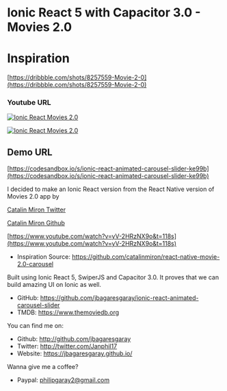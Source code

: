 # Ionic React 5 with Capacitor 3.0 - Movies 2.0


# Inspiration

[https://dribbble.com/shots/8257559-Movie-2-0](https://dribbble.com/shots/8257559-Movie-2-0)

### Youtube URL

[![Ionic React Movies 2.0](app.gif)](https://www.youtube.com/watch?v=TAGyxWssyVA)

[![Ionic React Movies 2.0](sample.gif)](https://github.com/jbagaresgaray/ionic-react-animated-carousel-slider)

## Demo URL

[https://codesandbox.io/s/ionic-react-animated-carousel-slider-ke99b](https://codesandbox.io/s/ionic-react-animated-carousel-slider-ke99b)


I decided to make an Ionic React version from the React Native version of Movies 2.0 app by 

[Catalin Miron Twitter](http://twitter.com/mironcatalin)

[Catalin Miron Github](http://github.com/catalinmiron)

[https://www.youtube.com/watch?v=yV-2HRzNX9o&t=118s](https://www.youtube.com/watch?v=yV-2HRzNX9o&t=118s)

- Inspiration Source: https://github.com/catalinmiron/react-native-movie-2.0-carousel



Built using Ionic React 5, SwiperJS and Capacitor 3.0. It proves that we can build amazing UI on Ionic as well.

- GitHub: https://github.com/jbagaresgaray/ionic-react-animated-carousel-slider
- TMDB: https://www.themoviedb.org


You can find me on:
- Github: http://github.com/jbagaresgaray
- Twitter: http://twitter.com/Janphil17
- Website: https://jbagaresgaray.github.io/

Wanna give me a coffee?

- Paypal: philipgaray2@gmail.com
